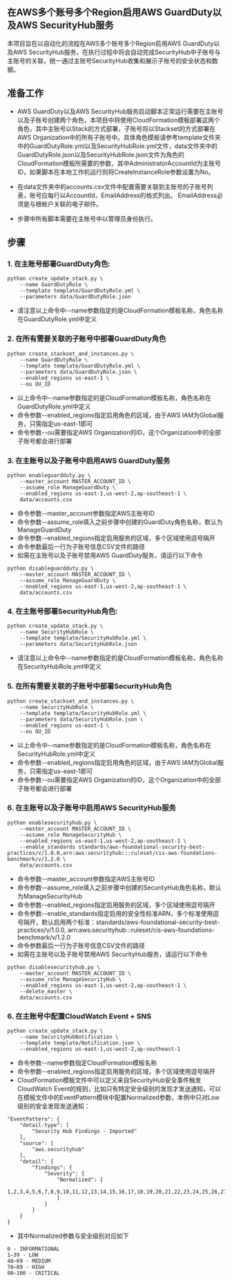 ## 在AWS多个账号多个Region启用AWS GuardDuty以及AWS SecurityHub服务

本项目旨在以自动化的流程在AWS多个账号多个Region启用AWS GuardDuty以及AWS SecurityHub服务，在执行过程中将会自动完成SecurityHub中子账号与主账号的关联，统一通过主账号SecurityHub收集和展示子账号的安全状态和数据。


## 准备工作

* AWS GuardDuty以及AWS SecurityHub服务启动脚本正常运行需要在主账号以及子账号创建两个角色，本项目中将使用CloudFormation模板部署这两个角色，其中主账号以Stack的方式部署，子账号将以Stackset的方式部署在AWS Organization中的所有子账号中。具体角色模板请参考template文件夹中的GuardDutyRole.yml以及SecurityHubRole.yml文件，data文件夹中的GuardDutyRole.json以及SecurityHubRole.json文件为角色的CloudFormation模板所需要的参数，其中AdministratorAccountId为主账号ID，如果脚本在本地工作机运行则将CreateInstanceRole参数设置为No。

* 在data文件夹中的accounts.csv文件中配置需要关联到主账号的子账号列表，账号应每行以AccountId，EmailAddress的格式列出。 EmailAddress必须是与根帐户关联的电子邮件。 

* 步骤中所有脚本需要在主账号中以管理员身份执行。

## 步骤
### 1. 在主账号部署GuardDuty角色:
```
python create_update_stack.py \
    --name GuardDutyRole \
    --template template/GuardDutyRole.yml \
    --parameters data/GuardDutyRole.json

```
* 请注意以上命令中--name参数指定的是CloudFormation模板名称，角色名称在GuardDutyRole.yml中定义

### 2. 在所有需要关联的子账号中部署GuardDuty角色
```
python create_stackset_and_instances.py \
    --name GuardDutyRole \
    --template template/GuardDutyRole.yml \
    --parameters data/GuardDutyRole.json \
    --enabled_regions us-east-1 \
    --ou OU_ID

```
* 以上命令中--name参数指定的是CloudFormation模板名称，角色名称在GuardDutyRole.yml中定义
* 命令参数--enabled_regions指定启用角色的区域，由于AWS IAM为Global服务，只需指定us-east-1即可
* 命令参数--ou需要指定AWS Organization的ID，这个Organization中的全部子账号都会进行部署

### 3. 在主账号以及子账号中启用AWS GuardDuty服务
```
python enableguardduty.py \
    --master_account MASTER_ACCOUNT_ID \
    --assume_role ManageGuardDuty \
    --enabled_regions us-east-1,us-west-2,ap-southeast-1 \
    data/accounts.csv

```
* 命令参数--master_account参数指定AWS主账号ID
* 命令参数--assume_role填入之前步骤中创建的GuardDuty角色名称，默认为ManageGuardDuty
* 命令参数--enabled_regions指定启用服务的区域，多个区域使用逗号隔开
* 命令参数最后一行为子账号信息CSV文件的路径
* 如需在主账号以及子账号禁用AWS GuardDuty服务，请运行以下命令
```
python disableguardduty.py \
    --master_account MASTER_ACCOUNT_ID \
    --assume_role ManageGuardDuty \
    --enabled_regions us-east-1,us-west-2,ap-southeast-1 \
    data/accounts.csv

```

### 4. 在主账号部署SecurityHub角色:
```
python create_update_stack.py \
    --name SecurityHubRole \
    --template template/SecurityHubRole.yml \
    --parameters data/SecurityHubRole.json

```
* 请注意以上命令中--name参数指定的是CloudFormation模板名称，角色名称在SecurityHubRole.yml中定义

### 5. 在所有需要关联的子账号中部署SecurityHub角色
```
python create_stackset_and_instances.py \
    --name SecurityHubRole \
    --template template/SecurityHubRole.yml \
    --parameters data/SecurityHubRole.json \
    --enabled_regions us-east-1 \
    --ou OU_ID

```
* 以上命令中--name参数指定的是CloudFormation模板名称，角色名称在SecurityHubRole.yml中定义
* 命令参数--enabled_regions指定启用角色的区域，由于AWS IAM为Global服务，只需指定us-east-1即可
* 命令参数--ou需要指定AWS Organization的ID，这个Organization中的全部子账号都会进行部署

### 6. 在主账号以及子账号中启用AWS SecurityHub服务
```
python enablesecurityhub.py \
    --master_account MASTER_ACCOUNT_ID \
    --assume_role ManageSecurityHub \
    --enabled_regions us-east-1,us-west-2,ap-southeast-1 \
    --enable_standards standards/aws-foundational-security-best-practices/v/1.0.0,arn:aws:securityhub:::ruleset/cis-aws-foundations-benchmark/v/1.2.0 \
    data/accounts.csv

```
* 命令参数--master_account参数指定AWS主账号ID
* 命令参数--assume_role填入之前步骤中创建的SecurityHub角色名称，默认为ManageSecurityHub
* 命令参数--enabled_regions指定启用服务的区域，多个区域使用逗号隔开
* 命令参数--enable_standards指定启用的安全性标准ARN，多个标准使用逗号隔开，默认启用两个标准：standards/aws-foundational-security-best-practices/v/1.0.0, arn:aws:securityhub:::ruleset/cis-aws-foundations-benchmark/v/1.2.0
* 命令参数最后一行为子账号信息CSV文件的路径
* 如需在主账号以及子账号禁用AWS SecurityHub服务，请运行以下命令
```
python disablesecurityhub.py \
    --master_account MASTER_ACCOUNT_ID \
    --assume_role ManageSecurityHub \
    --enabled_regions us-east-1,us-west-2,ap-southeast-1 \
    --delete_master \
    data/accounts.csv

```
### 6. 在主账号中配置CloudWatch Event + SNS
```
python create_update_stack.py \
    --name SecurityHubNotification \
    --template template/Notification.json \
    --enabled_regions us-east-1,us-west-2,ap-southeast-1

```
* 命令参数--name参数指定CloudFormation模板名称
* 命令参数--enabled_regions指定启用服务的区域，多个区域使用逗号隔开
* CloudFormation模板文件中可以定义来自SecurityHub安全事件触发CloudWatch Event的规则，比如只有特定安全级别的发现才发送通知，可以在模板文件中的EventPattern模块中配置Normalized参数，本例中只对Low级别的安全发现发送通知：
```
"EventPattern": {
    "detail-type": [
        "Security Hub Findings - Imported"
    ],
    "source": [
        "aws.securityhub"
    ],
    "detail": {
        "findings": {
            "Severity": {
                "Normalized": [
                    1,2,3,4,5,6,7,8,9,10,11,12,13,14,15,16,17,18,19,20,21,22,23,24,25,26,27,28,29,30,31,32,33,34,35,36,37,38,39
                ]
            }
        }
    }
}
```
* 其中Normalized参数与安全级别对应如下
```
0 - INFORMATIONAL
1–39 - LOW
40–69 - MEDIUM
70–89 - HIGH
90–100 - CRITICAL
```